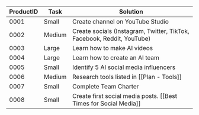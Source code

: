 
| ProductID | Task   | Solution                                                               |
| --------- | ------ | ---------------------------------------------------------------------- |
| 0001      | Small  | Create channel on YouTube Studio                                       |
| 0002      | Medium | Create socials (Instagram, Twitter, TikTok, Facebook, Reddit, YouTube) |
| 0003      | Large  | Learn how to make AI videos                                            |
| 0004      | Large  | Learn how to create an AI team                                         |
| 0005      | Small  | Identify 5 AI social media influencers                                 |
| 0006      | Medium | Research tools listed in [[Plan - Tools]]                              |
| 0007      | Small  | Complete Team Charter                                                  |
| 0008      | Small  | Create first social media posts. [[Best Times for Social Media]]                 |
